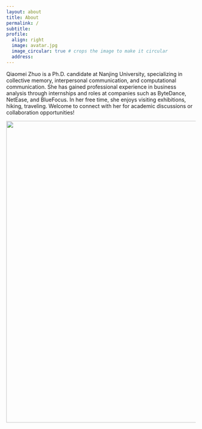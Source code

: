 ```yaml
---
layout: about
title: About
permalink: /
subtitle: 
profile:
  align: right
  image: avatar.jpg
  image_circular: true # crops the image to make it circular
  address: 
---
```


Qiaomei Zhuo is a Ph.D. candidate at Nanjing University, specializing in collective memory, interpersonal communication, and computational communication. She has gained professional experience in business analysis through internships and roles at companies such as ByteDance, NetEase, and BlueFocus. In her free time, she enjoys visiting exhibitions, hiking, traveling.
Welcome to connect with her for academic discussions or collaboration opportunities!

<a href="https://github.com/SocratesClub/SocratesClub.github.io/edit/master/_pages/%E4%B8%AD%E6%96%87.md">
  <img src="https://user-images.githubusercontent.com/543384/192227995-fdb3a693-2f68-4dc4-b9bd-06053066322f.png" width = "800" align="middle" />
</a>
